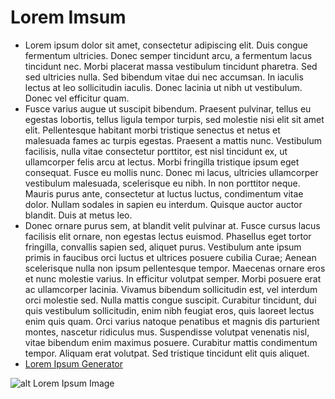 # Lorem Imsum
+ Lorem ipsum dolor sit amet, consectetur adipiscing elit. Duis congue fermentum ultricies. Donec semper tincidunt arcu, a fermentum lacus tincidunt nec. Morbi placerat massa vestibulum tincidunt pharetra. Sed sed ultricies nulla. Sed bibendum vitae dui nec accumsan. In iaculis lectus at leo sollicitudin iaculis. Donec lacinia ut nibh ut vestibulum. Donec vel efficitur quam.
+ Fusce varius augue ut suscipit bibendum. Praesent pulvinar, tellus eu egestas lobortis, tellus ligula tempor turpis, sed molestie nisi elit sit amet elit. Pellentesque habitant morbi tristique senectus et netus et malesuada fames ac turpis egestas. Praesent a mattis nunc. Vestibulum facilisis, nulla vitae consectetur porttitor, est nisl tincidunt ex, ut ullamcorper felis arcu at lectus. Morbi fringilla tristique ipsum eget consequat. Fusce eu mollis nunc. Donec mi lacus, ultricies ullamcorper vestibulum malesuada, scelerisque eu nibh. In non porttitor neque. Mauris purus ante, consectetur at luctus luctus, condimentum vitae dolor. Nullam sodales in sapien eu interdum. Quisque auctor auctor blandit. Duis at metus leo.
+ Donec ornare purus sem, at blandit velit pulvinar at. Fusce cursus lacus facilisis elit ornare, non egestas lectus euismod. Phasellus eget tortor fringilla, convallis sapien sed, aliquet purus. Vestibulum ante ipsum primis in faucibus orci luctus et ultrices posuere cubilia Curae; Aenean scelerisque nulla non ipsum pellentesque tempor. Maecenas ornare eros et nunc molestie varius. In efficitur volutpat semper. Morbi posuere erat ac ullamcorper lacinia. Vivamus bibendum sollicitudin est, vel interdum orci molestie sed. Nulla mattis congue suscipit. Curabitur tincidunt, dui quis vestibulum sollicitudin, enim nibh feugiat eros, quis laoreet lectus enim quis quam. Orci varius natoque penatibus et magnis dis parturient montes, nascetur ridiculus mus. Suspendisse volutpat venenatis nisl, vitae bibendum enim maximus posuere. Curabitur mattis condimentum tempor. Aliquam erat volutpat. Sed tristique tincidunt elit quis aliquet.
+ [Lorem Ipsum Generator](https://ru.lipsum.com/"LIpsum")



 ![alt Lorem Ipsum Image](https://cdn-images-1.medium.com/max/1400/1*tSyuv3ZRCfsSD5aXB7v8DQ.png "lorem Ipsum Image")

